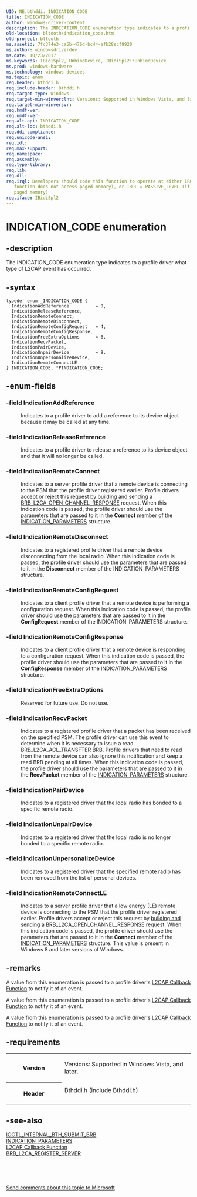 ```yaml
---
UID: NE.bthddi._INDICATION_CODE
title: INDICATION_CODE
author: windows-driver-content
description: The INDICATION_CODE enumeration type indicates to a profile driver what type of L2CAP event has occurred.
old-location: bltooth\indication_code.htm
old-project: bltooth
ms.assetid: 7fc374e3-ca5b-476d-bc44-afb28ecf9920
ms.author: windowsdriverdev
ms.date: 10/23/2017
ms.keywords: IBidiSpl2, UnbindDevice, IBidiSpl2::UnbindDevice
ms.prod: windows-hardware
ms.technology: windows-devices
ms.topic: enum
req.header: bthddi.h
req.include-header: Bthddi.h
req.target-type: Windows
req.target-min-winverclnt: Versions: Supported in Windows Vista, and later.
req.target-min-winversvr: 
req.kmdf-ver: 
req.umdf-ver: 
req.alt-api: INDICATION_CODE
req.alt-loc: bthddi.h
req.ddi-compliance: 
req.unicode-ansi: 
req.idl: 
req.max-support: 
req.namespace: 
req.assembly: 
req.type-library: 
req.lib: 
req.dll: 
req.irql: Developers should code this function to operate at either IRQL = DISPATCH_LEVEL (if the callback
   function does not access paged memory), or IRQL = PASSIVE_LEVEL (if the callback function must access
   paged memory)
req.iface: IBidiSpl2
---
```


# INDICATION_CODE enumeration



## -description
<p>The INDICATION_CODE enumeration type indicates to a profile driver what type of L2CAP event has
  occurred.</p>


## -syntax

````
typedef enum _INDICATION_CODE { 
  IndicationAddReference          = 0,
  IndicationReleaseReference,
  IndicationRemoteConnect,
  IndicationRemoteDisconnect,
  IndicationRemoteConfigRequest   = 4,
  IndicationRemoteConfigResponse,
  IndicationFreeExtraOptions      = 6,
  IndicationRecvPacket,
  IndicationPairDevice,
  IndicationUnpairDevice          = 9,
  IndicationUnpersonalizeDevice,
  IndicationRemoteConnectLE
} INDICATION_CODE, *PINDICATION_CODE;
````


## -enum-fields
<dl>

### -field <a id="IndicationAddReference"></a><a id="indicationaddreference"></a><a id="INDICATIONADDREFERENCE"></a><b>IndicationAddReference</b>

<dd>
<p>Indicates to a profile driver to add a reference to its device object because it may be called at
     any time.</p>
</dd>

### -field <a id="IndicationReleaseReference"></a><a id="indicationreleasereference"></a><a id="INDICATIONRELEASEREFERENCE"></a><b>IndicationReleaseReference</b>

<dd>
<p>Indicates to a profile driver to release a reference to its device object and that it will no
     longer be called.</p>
</dd>

### -field <a id="IndicationRemoteConnect"></a><a id="indicationremoteconnect"></a><a id="INDICATIONREMOTECONNECT"></a><b>IndicationRemoteConnect</b>

<dd>
<p>Indicates to a server profile driver that a remote device is connecting to the PSM that the
     profile driver registered earlier. Profile drivers accept or reject this request by 
     <a href="https://msdn.microsoft.com/53a692e7-9c71-4dca-9331-32ac97b94179">building and sending</a> a 
     <a href="bltooth.brb_l2ca_open_channel_response">
     BRB_L2CA_OPEN_CHANNEL_RESPONSE</a> request. When this indication code is passed, the profile driver
     should use the parameters that are passed to it in the 
     <b>Connect</b> member of the 
     <a href="..\bthddi\ns-bthddi--indication-parameters.md">
     INDICATION_PARAMETERS</a> structure.</p>
</dd>

### -field <a id="IndicationRemoteDisconnect"></a><a id="indicationremotedisconnect"></a><a id="INDICATIONREMOTEDISCONNECT"></a><b>IndicationRemoteDisconnect</b>

<dd>
<p>Indicates to a registered profile driver that a remote device disconnecting from the local radio.
     When this indication code is passed, the profile driver should use the parameters that are passed to it
     in the 
     <b>Disconnect</b> member of the INDICATION_PARAMETERS structure.</p>
</dd>

### -field <a id="IndicationRemoteConfigRequest"></a><a id="indicationremoteconfigrequest"></a><a id="INDICATIONREMOTECONFIGREQUEST"></a><b>IndicationRemoteConfigRequest</b>

<dd>
<p>Indicates to a client profile driver that a remote device is performing a configuration request.
     When this indication code is passed, the profile driver should use the parameters that are passed to it
     in the 
     <b>ConfigRequest</b> member of the INDICATION_PARAMETERS structure.</p>
</dd>

### -field <a id="IndicationRemoteConfigResponse"></a><a id="indicationremoteconfigresponse"></a><a id="INDICATIONREMOTECONFIGRESPONSE"></a><b>IndicationRemoteConfigResponse</b>

<dd>
<p>Indicates to a client profile driver that a remote device is responding to a configuration
     request. When this indication code is passed, the profile driver should use the parameters that are
     passed to it in the 
     <b>ConfigResponse</b> member of the INDICATION_PARAMETERS structure.</p>
</dd>

### -field <a id="IndicationFreeExtraOptions"></a><a id="indicationfreeextraoptions"></a><a id="INDICATIONFREEEXTRAOPTIONS"></a><b>IndicationFreeExtraOptions</b>

<dd>
<p>Reserved for future use. Do not use.</p>
</dd>

### -field <a id="IndicationRecvPacket"></a><a id="indicationrecvpacket"></a><a id="INDICATIONRECVPACKET"></a><b>IndicationRecvPacket</b>

<dd>
<p>Indicates to a registered profile driver that a packet has been received on the specified PSM. The
     profile driver can use this event to determine when it is necessary to issue a read
     BRB_L2CA_ACL_TRANSFTER BRB. Profile drivers that need to read from the remote device can also ignore
     this notification and keep a read BRB pending at all times. When this indication code is passed, the
     profile driver should use the parameters that are passed to it in the 
     <b>RecvPacket</b> member of the 
     <a href="..\bthddi\ns-bthddi--indication-parameters.md">
     INDICATION_PARAMETERS</a> structure.</p>
</dd>

### -field <a id="IndicationPairDevice"></a><a id="indicationpairdevice"></a><a id="INDICATIONPAIRDEVICE"></a><b>IndicationPairDevice</b>

<dd>
<p>Indicates to a registered driver that the local radio has bonded to a specific remote
     radio.</p>
</dd>

### -field <a id="IndicationUnpairDevice"></a><a id="indicationunpairdevice"></a><a id="INDICATIONUNPAIRDEVICE"></a><b>IndicationUnpairDevice</b>

<dd>
<p>Indicates to a registered driver that the local radio is no longer bonded to a specific remote
     radio.</p>
</dd>

### -field <a id="IndicationUnpersonalizeDevice"></a><a id="indicationunpersonalizedevice"></a><a id="INDICATIONUNPERSONALIZEDEVICE"></a><b>IndicationUnpersonalizeDevice</b>

<dd>
<p>Indicates to a registered driver that the specified remote radio has been removed from the list of
     personal devices.</p>
</dd>

### -field <a id="IndicationRemoteConnectLE"></a><a id="indicationremoteconnectle"></a><a id="INDICATIONREMOTECONNECTLE"></a><b>IndicationRemoteConnectLE</b>

<dd>
<p>Indicates to a server profile driver that a low energy (LE) remote device is connecting to the PSM that the
     profile driver registered earlier. Profile drivers accept or reject this request by 
     <a href="https://msdn.microsoft.com/53a692e7-9c71-4dca-9331-32ac97b94179">building and sending</a> a 
     <a href="bltooth.brb_l2ca_open_channel_response">
     BRB_L2CA_OPEN_CHANNEL_RESPONSE</a> request. When this indication code is passed, the profile driver
     should use the parameters that are passed to it in the 
     <b>Connect</b> member of the 
     <a href="..\bthddi\ns-bthddi--indication-parameters.md">
     INDICATION_PARAMETERS</a> structure. This value is present in Windows 8 and later versions of Windows.</p>
</dd>
</dl>

## -remarks
<p>A value from this enumeration is passed to a profile driver's 
    <a href="..\bthddi\nc-bthddi-pfnbthport-indication-callback.md">L2CAP Callback Function</a> to notify
    it of an event.</p>

<p>A value from this enumeration is passed to a profile driver's 
    <a href="..\bthddi\nc-bthddi-pfnbthport-indication-callback.md">L2CAP Callback Function</a> to notify
    it of an event.</p>

<p>A value from this enumeration is passed to a profile driver's 
    <a href="..\bthddi\nc-bthddi-pfnbthport-indication-callback.md">L2CAP Callback Function</a> to notify
    it of an event.</p>

## -requirements
<table>
<tr>
<th width="30%">
<p>Version</p>
</th>
<td width="70%">
<p>Versions: Supported in Windows Vista, and later.</p>
</td>
</tr>
<tr>
<th width="30%">
<p>Header</p>
</th>
<td width="70%">
<dl>
<dt>Bthddi.h (include Bthddi.h)</dt>
</dl>
</td>
</tr>
</table>

## -see-also
<dl>
<dt>
<a href="https://msdn.microsoft.com/library/windows/hardware/ff536751">IOCTL_INTERNAL_BTH_SUBMIT_BRB</a>
</dt>
<dt>
<a href="https://msdn.microsoft.com/library/windows/hardware/ff536680">INDICATION_PARAMETERS</a>
</dt>
<dt>
<a href="..\bthddi\nc-bthddi-pfnbthport-indication-callback.md">L2CAP Callback Function</a>
</dt>
<dt>
<a href="https://msdn.microsoft.com/library/windows/hardware/ff536618">BRB_L2CA_REGISTER_SERVER</a>
</dt>
</dl>
<p> </p>
<p> </p>
<p><a href="mailto:wsddocfb@microsoft.com?subject=Documentation%20feedback [bltooth\bltooth]:%20INDICATION_CODE enumeration%20 RELEASE:%20(10/23/2017)&amp;body=%0A%0APRIVACY STATEMENT%0A%0AWe use your feedback to improve the documentation. We don't use your email address for any other purpose, and we'll remove your email address from our system after the issue that you're reporting is fixed. While we're working to fix this issue, we might send you an email message to ask for more info. Later, we might also send you an email message to let you know that we've addressed your feedback.%0A%0AFor more info about Microsoft's privacy policy, see http://privacy.microsoft.com/en-us/default.aspx." title="Send comments about this topic to Microsoft">Send comments about this topic to Microsoft</a></p>
